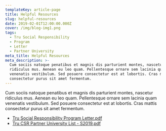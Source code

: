```yaml
---
templateKey: article-page
title: Helpful Resources
slug: helpful-resources
date: 2019-02-01T12:00:00.000Z
cover: /img/blog-img1.png
tags:
  - Tru Social Responsibility 
  - Program 
  - Letter
  - Partner University
meta_title: Helpful Resources
meta_description: >-
  Cum sociis natoque penatibus et magnis dis parturient montes, nascetur
  ridiculus mus. Aenean eu leo quam. Pellentesque ornare sem lacinia quam
  venenatis vestibulum. Sed posuere consectetur est at lobortis. Cras mattis
  consectetur purus sit amet fermentum.
---
```

Cum sociis natoque penatibus et magnis dis parturient montes, nascetur ridiculus mus. Aenean eu leo quam. Pellentesque ornare sem lacinia quam venenatis vestibulum. Sed posuere consectetur est at lobortis. Cras mattis consectetur purus sit amet fermentum.

- [Tru Social Responsibility Program Letter.pdf](https://trello-attachments.s3.amazonaws.com/5c3b4371844c871f798552c9/5c7795f4c6e4a94cf93c9d3b/f8576e9857175cd2f6b77bed6d664f0c/Tru_Social_Responsibility_Program_Letter.pdf)
- [Tru CSR Partner University List - S2019.pdf](https://trello-attachments.s3.amazonaws.com/5c3b4371844c871f798552c9/5c7795f4c6e4a94cf93c9d3b/ff8d46f7c9926988978506458ff08506/Tru_CSR_Partner_University_List_-_S2019_(optimized).pdf)